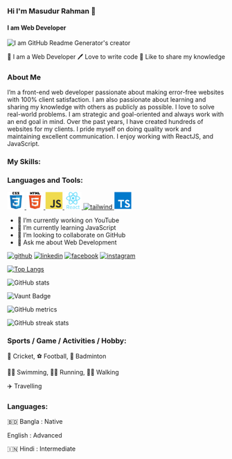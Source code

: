 ### Hi  I'm Masudur Rahman 👋
#### I am Web Developer
![I am GitHub Readme Generator's creator](https://media.licdn.com/dms/image/v2/D5616AQEBImVZ65xw_Q/profile-displaybackgroundimage-shrink_350_1400/profile-displaybackgroundimage-shrink_350_1400/0/1731763034519?e=1736985600&v=beta&t=OuDhebHXyp4Mk4kYv7TPBZemnuXeW9V4HqXTCpy8qo4)

👑 I am a Web Developer
🖊️ Love to write code
🎤 Like to share my knowledge

### About Me
I’m a front-end web developer passionate about making error-free websites with 100% client satisfaction. I am also passionate about learning and sharing my knowledge with others as publicly as possible. I love to solve real-world problems. I am strategic and goal-oriented and always work with an end goal in mind. Over the past years, I have created hundreds of websites for my clients. I pride myself on doing quality work and maintaining excellent communication. I enjoy working with ReactJS, and JavaScript.







<h3 align="left">My Skills:</h3>
<p align="left">
</p>

<h3 align="left">Languages and Tools:</h3>
<p align="left"> <a href="https://www.w3schools.com/css/" target="_blank" rel="noreferrer"> <img src="https://raw.githubusercontent.com/devicons/devicon/master/icons/css3/css3-original-wordmark.svg" alt="css3" width="40" height="40"/> </a> <a href="https://www.w3.org/html/" target="_blank" rel="noreferrer"> <img src="https://raw.githubusercontent.com/devicons/devicon/master/icons/html5/html5-original-wordmark.svg" alt="html5" width="40" height="40"/> </a> <a href="https://developer.mozilla.org/en-US/docs/Web/JavaScript" target="_blank" rel="noreferrer"> <img src="https://raw.githubusercontent.com/devicons/devicon/master/icons/javascript/javascript-original.svg" alt="javascript" width="40" height="40"/> </a> <a href="https://reactjs.org/" target="_blank" rel="noreferrer"> <img src="https://raw.githubusercontent.com/devicons/devicon/master/icons/react/react-original-wordmark.svg" alt="react" width="40" height="40"/> </a> <a href="https://tailwindcss.com/" target="_blank" rel="noreferrer"> <img src="https://www.vectorlogo.zone/logos/tailwindcss/tailwindcss-icon.svg" alt="tailwind" width="40" height="40"/> </a> <a href="https://www.typescriptlang.org/" target="_blank" rel="noreferrer"> <img src="https://raw.githubusercontent.com/devicons/devicon/master/icons/typescript/typescript-original.svg" alt="typescript" width="40" height="40"/> </a> </p>







- 🔭 I’m currently working on YouTube 
- 🌱 I’m currently learning JavaScript 
- 👯 I’m looking to collaborate on GitHub 
- 💬 Ask me about Web  Development 


[<img src='https://cdn.jsdelivr.net/npm/simple-icons@3.0.1/icons/github.svg' alt='github' height='40'>](https://github.com/Masudur-Rahmanbd)  [<img src='https://cdn.jsdelivr.net/npm/simple-icons@3.0.1/icons/linkedin.svg' alt='linkedin' height='40'>](https://www.linkedin.com/in/masudur-rahmanbd/)  [<img src='https://cdn.jsdelivr.net/npm/simple-icons@3.0.1/icons/facebook.svg' alt='facebook' height='40'>](https://www.facebook.com/masudurahmanbd)  [<img src='https://cdn.jsdelivr.net/npm/simple-icons@3.0.1/icons/instagram.svg' alt='instagram' height='40'>](https://www.instagram.com/masudur_rahman_bd/)  

[![Top Langs](https://github-readme-stats.vercel.app/api/top-langs/?username=Masudur-Rahmanbd)](https://github.com/anuraghazra/github-readme-stats)

![GitHub stats](https://github-readme-stats.vercel.app/api?username=Masudur-Rahmanbd&show_icons=true&count_private=true)  

![Vaunt Badge](https://api.vaunt.dev/v1/github/entities/Masudur-Rahmanbd/contributions?format=svg&private=true)  

![GitHub metrics](https://metrics.lecoq.io/Masudur-Rahmanbd)  

![GitHub streak stats](https://streak-stats.demolab.com/?user=Masudur-Rahmanbd)  


<h3 align="left">Sports / Game / Activities / Hobby:</h3>
<p>🏏 Cricket, ⚽ Football, 🏸 Badminton</p>
<p>🏊‍♂️ Swimming, 🏃‍♂️ Running, 🚶‍♂️ Walking</p>
✈️ Travelling

<h3 align="left">Languages:</h3>
<p>🇧🇩 Bangla : Native</p>
<p>English : Advanced</p>
<p>🇮🇳 Hindi : Intermediate</p>

